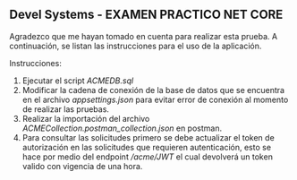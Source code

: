 ## Devel Systems - EXAMEN PRACTICO NET CORE   

Agradezco que me hayan tomado en cuenta para realizar esta prueba. A continuación, se listan las instrucciones para el uso de la aplicación.

Instrucciones:  
1. Ejecutar el script *ACMEDB.sql*  
2. Modificar la cadena de conexión de la base de datos que se encuentra en el archivo *appsettings.json* para evitar error de conexión al momento de realizar las pruebas.
3. Realizar la importación del archivo *ACMECollection.postman_collection.json* en postman.
4. Para consultar las solicitudes primero se debe actualizar el token de autorización en las solicitudes que requieren autenticación, esto se hace por medio del endpoint */acme/JWT* el cual devolverá un token valido con vigencia de una hora.
